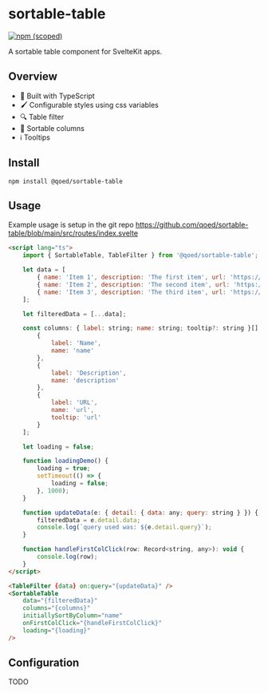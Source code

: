# sortable-table

[![npm (scoped)](https://img.shields.io/npm/v/@qoed/sortable-table?color=d76525)](https://www.npmjs.com/package/@qoed/sortable-table)

A sortable table component for SvelteKit apps.

## Overview

- 🔑 Built with TypeScript
- 🖌️ Configurable styles using css variables
- 🔍 Table filter
- 🔧 Sortable columns
- ℹ️ Tooltips

## Install

```
npm install @qoed/sortable-table
```

## Usage

Example usage is setup in the git repo https://github.com/qoed/sortable-table/blob/main/src/routes/index.svelte

```html
<script lang="ts">
	import { SortableTable, TableFilter } from '@qoed/sortable-table';

	let data = [
		{ name: 'Item 1', description: 'The first item', url: 'https://google.com' },
		{ name: 'Item 2', description: 'The second item', url: 'https://google.com' },
		{ name: 'Item 3', description: 'The third item', url: 'https://google.com' }
	];

	let filteredData = [...data];

	const columns: { label: string; name: string; tooltip?: string }[] = [
		{
			label: 'Name',
			name: 'name'
		},
		{
			label: 'Description',
			name: 'description'
		},
		{
			label: 'URL',
			name: 'url',
			tooltip: 'url'
		}
	];

	let loading = false;

	function loadingDemo() {
		loading = true;
		setTimeout(() => {
			loading = false;
		}, 1000);
	}

	function updateData(e: { detail: { data: any; query: string } }) {
		filteredData = e.detail.data;
		console.log(`query used was: ${e.detail.query}`);
	}

	function handleFirstColClick(row: Record<string, any>): void {
		console.log(row);
	}
</script>

<TableFilter {data} on:query="{updateData}" />
<SortableTable
	data="{filteredData}"
	columns="{columns}"
	initiallySortByColumn="name"
	onFirstColClick="{handleFirstColClick}"
	loading="{loading}"
/>
```

## Configuration

TODO
